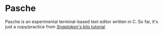 # Pasche

Pasche is an experimental terminal-based text editor written in C. So far, it's just a copy/practice from [_Snaptoken_'s kilo tutorial](https://viewsourcecode.org/snaptoken/kilo/)

